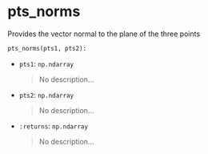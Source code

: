 # <a id="McUtils.Numputils.VectorOps.pts_norms">pts_norms</a>

Provides the vector normal to the plane of the three points

```python
pts_norms(pts1, pts2): 
```

- `pts1`: `np.ndarray`
    >No description...
- `pts2`: `np.ndarray`
    >No description...
- `:returns`: `np.ndarray`
    >No description...



